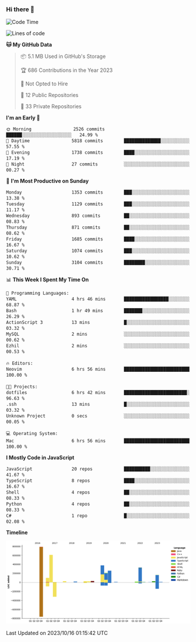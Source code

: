 ### Hi there 👋

<!--
**Clumsy-Coder/Clumsy-Coder** is a ✨ _special_ ✨ repository because its `README.md` (this file) appears on your GitHub profile.

Here are some ideas to get you started:

- 🔭 I’m currently working on ...
- 🌱 I’m currently learning ...
- 👯 I’m looking to collaborate on ...
- 🤔 I’m looking for help with ...
- 💬 Ask me about ...
- 📫 How to reach me: ...
- 😄 Pronouns: ...
- ⚡ Fun fact: ...
-->

<!-- anmol098/waka-readme-stats -->
<!--START_SECTION:waka-->
![Code Time](http://img.shields.io/badge/Code%20Time-412%20hrs%2027%20mins-blue)

![Lines of code](https://img.shields.io/badge/From%20Hello%20World%20I%27ve%20Written-3.0%20million%20lines%20of%20code-blue)

**🐱 My GitHub Data** 

> 📦 5.1 MB Used in GitHub's Storage 
 > 
> 🏆 686 Contributions in the Year 2023
 > 
> 🚫 Not Opted to Hire
 > 
> 📜 12 Public Repositories 
 > 
> 🔑 33 Private Repositories 
 > 
**I'm an Early 🐤** 

```text
🌞 Morning                2526 commits        ██████░░░░░░░░░░░░░░░░░░░   24.99 % 
🌆 Daytime                5818 commits        ██████████████░░░░░░░░░░░   57.55 % 
🌃 Evening                1738 commits        ████░░░░░░░░░░░░░░░░░░░░░   17.19 % 
🌙 Night                  27 commits          ░░░░░░░░░░░░░░░░░░░░░░░░░   00.27 % 
```
📅 **I'm Most Productive on Sunday** 

```text
Monday                   1353 commits        ███░░░░░░░░░░░░░░░░░░░░░░   13.38 % 
Tuesday                  1129 commits        ███░░░░░░░░░░░░░░░░░░░░░░   11.17 % 
Wednesday                893 commits         ██░░░░░░░░░░░░░░░░░░░░░░░   08.83 % 
Thursday                 871 commits         ██░░░░░░░░░░░░░░░░░░░░░░░   08.62 % 
Friday                   1685 commits        ████░░░░░░░░░░░░░░░░░░░░░   16.67 % 
Saturday                 1074 commits        ███░░░░░░░░░░░░░░░░░░░░░░   10.62 % 
Sunday                   3104 commits        ████████░░░░░░░░░░░░░░░░░   30.71 % 
```


📊 **This Week I Spent My Time On** 

```text
💬 Programming Languages: 
YAML                     4 hrs 46 mins       █████████████████░░░░░░░░   68.87 % 
Bash                     1 hr 49 mins        ███████░░░░░░░░░░░░░░░░░░   26.29 % 
ActionScript 3           13 mins             █░░░░░░░░░░░░░░░░░░░░░░░░   03.32 % 
MySQL                    2 mins              ░░░░░░░░░░░░░░░░░░░░░░░░░   00.62 % 
Ezhil                    2 mins              ░░░░░░░░░░░░░░░░░░░░░░░░░   00.53 % 

🔥 Editors: 
Neovim                   6 hrs 56 mins       █████████████████████████   100.00 % 

🐱‍💻 Projects: 
dotfiles                 6 hrs 42 mins       ████████████████████████░   96.63 % 
.ssh                     13 mins             █░░░░░░░░░░░░░░░░░░░░░░░░   03.32 % 
Unknown Project          0 secs              ░░░░░░░░░░░░░░░░░░░░░░░░░   00.05 % 

💻 Operating System: 
Mac                      6 hrs 56 mins       █████████████████████████   100.00 % 
```

**I Mostly Code in JavaScript** 

```text
JavaScript               20 repos            ██████████░░░░░░░░░░░░░░░   41.67 % 
TypeScript               8 repos             ████░░░░░░░░░░░░░░░░░░░░░   16.67 % 
Shell                    4 repos             ██░░░░░░░░░░░░░░░░░░░░░░░   08.33 % 
Python                   4 repos             ██░░░░░░░░░░░░░░░░░░░░░░░   08.33 % 
C#                       1 repo              █░░░░░░░░░░░░░░░░░░░░░░░░   02.08 % 
```



**Timeline**

![Lines of Code chart](https://raw.githubusercontent.com/Clumsy-Coder/Clumsy-Coder/main/assets/bar_graph.png)


 Last Updated on 2023/10/16 01:15:42 UTC
<!--END_SECTION:waka-->
